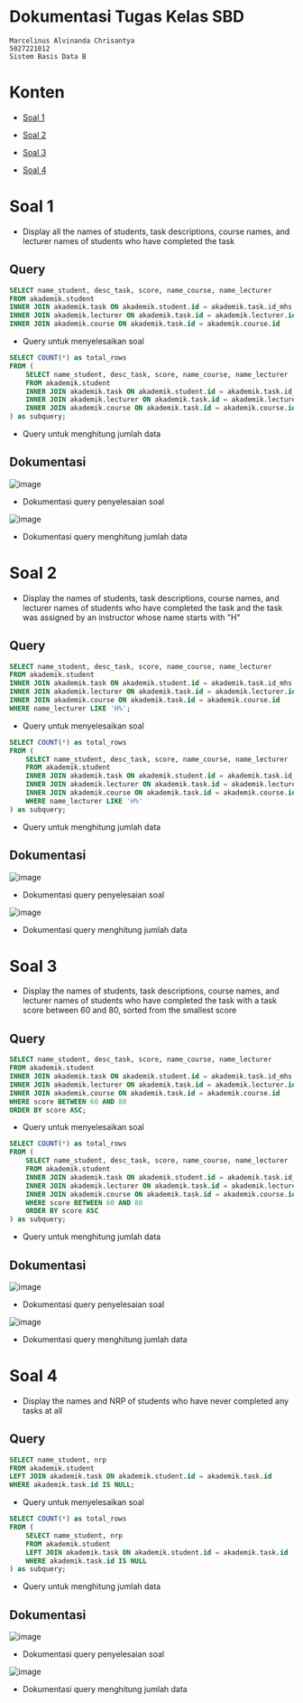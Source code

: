 # Dokumentasi Tugas Kelas SBD

    Marcelinus Alvinanda Chrisantya
    5027221012
    Sistem Basis Data B

# Konten

- [Soal 1](#soal-1)

- [Soal 2](#soal-2)

- [Soal 3](#soal-3)

- [Soal 4](#soal-4)

# Soal 1 
- Display all the names of students, task descriptions, course names, and lecturer names of students who have completed the task

## Query

```sql
SELECT name_student, desc_task, score, name_course, name_lecturer
FROM akademik.student 
INNER JOIN akademik.task ON akademik.student.id = akademik.task.id_mhs
INNER JOIN akademik.lecturer ON akademik.task.id = akademik.lecturer.id
INNER JOIN akademik.course ON akademik.task.id = akademik.course.id
```

- Query untuk menyelesaikan soal

```sql
SELECT COUNT(*) as total_rows
FROM (
    SELECT name_student, desc_task, score, name_course, name_lecturer
    FROM akademik.student 
    INNER JOIN akademik.task ON akademik.student.id = akademik.task.id_mhs
    INNER JOIN akademik.lecturer ON akademik.task.id = akademik.lecturer.id
    INNER JOIN akademik.course ON akademik.task.id = akademik.course.id
) as subquery;

```

- Query untuk menghitung jumlah data

## Dokumentasi

![image](https://github.com/J0see1/KPP-BMS/assets/134209563/cf48ba82-ac22-49b2-8c7e-685dee3dadcf)

- Dokumentasi query penyelesaian soal 

![image](https://github.com/J0see1/KPP-BMS/assets/134209563/f026ac15-21af-44ee-af28-a66a1c10609b)

- Dokumentasi query menghitung jumlah data

# Soal 2

- Display the names of students, task descriptions, course names, and lecturer names of students who have completed the task and the task was assigned by an instructor whose name starts with "H"

## Query 

```sql
SELECT name_student, desc_task, score, name_course, name_lecturer
FROM akademik.student
INNER JOIN akademik.task ON akademik.student.id = akademik.task.id_mhs
INNER JOIN akademik.lecturer ON akademik.task.id = akademik.lecturer.id
INNER JOIN akademik.course ON akademik.task.id = akademik.course.id
WHERE name_lecturer LIKE 'H%';
```

- Query untuk menyelesaikan soal

```sql
SELECT COUNT(*) as total_rows
FROM (
    SELECT name_student, desc_task, score, name_course, name_lecturer
    FROM akademik.student
    INNER JOIN akademik.task ON akademik.student.id = akademik.task.id_mhs
    INNER JOIN akademik.lecturer ON akademik.task.id = akademik.lecturer.id
    INNER JOIN akademik.course ON akademik.task.id = akademik.course.id
    WHERE name_lecturer LIKE 'H%'
) as subquery;
```

- Query untuk menghitung jumlah data

## Dokumentasi

![image](https://github.com/J0see1/KPP-BMS/assets/134209563/45879cc9-c6d9-41d4-982b-d08db61310cb)

- Dokumentasi query penyelesaian soal 

![image](https://github.com/J0see1/KPP-BMS/assets/134209563/d6735bea-dc8a-4812-ac06-982582a6bb29)

- Dokumentasi query menghitung jumlah data


# Soal 3

- Display the names of students, task descriptions, course names, and lecturer names of students who have completed the task with a task score between 60 and 80, sorted from the smallest score

## Query 

```sql
SELECT name_student, desc_task, score, name_course, name_lecturer
FROM akademik.student
INNER JOIN akademik.task ON akademik.student.id = akademik.task.id_mhs
INNER JOIN akademik.lecturer ON akademik.task.id = akademik.lecturer.id
INNER JOIN akademik.course ON akademik.task.id = akademik.course.id
WHERE score BETWEEN 60 AND 80
ORDER BY score ASC;
```

- Query untuk menyelesaikan soal

```sql
SELECT COUNT(*) as total_rows
FROM (
    SELECT name_student, desc_task, score, name_course, name_lecturer
    FROM akademik.student
    INNER JOIN akademik.task ON akademik.student.id = akademik.task.id_mhs
    INNER JOIN akademik.lecturer ON akademik.task.id = akademik.lecturer.id
    INNER JOIN akademik.course ON akademik.task.id = akademik.course.id
    WHERE score BETWEEN 60 AND 80
    ORDER BY score ASC
) as subquery;
```

- Query untuk menghitung jumlah data

## Dokumentasi

![image](https://github.com/J0see1/KPP-BMS/assets/134209563/8ce5bfbb-fc5f-4c7b-8a75-ee930a94c4b4)

- Dokumentasi query penyelesaian soal 

![image](https://github.com/J0see1/KPP-BMS/assets/134209563/a6e79587-bc50-44d2-98ef-1fe1d4008f26)

- Dokumentasi query menghitung jumlah data


# Soal 4

- Display the names and NRP of students who have never completed any tasks at all

## Query 

```sql
SELECT name_student, nrp
FROM akademik.student
LEFT JOIN akademik.task ON akademik.student.id = akademik.task.id
WHERE akademik.task.id IS NULL;
```

- Query untuk menyelesaikan soal

```sql
SELECT COUNT(*) as total_rows
FROM (
    SELECT name_student, nrp
    FROM akademik.student
    LEFT JOIN akademik.task ON akademik.student.id = akademik.task.id
    WHERE akademik.task.id IS NULL
) as subquery;
```

- Query untuk menghitung jumlah data

## Dokumentasi

![image](https://github.com/J0see1/KPP-BMS/assets/134209563/17f9fad7-4aec-4fea-a37c-a3c15b7e43fb)

- Dokumentasi query penyelesaian soal 

![image](https://github.com/J0see1/KPP-BMS/assets/134209563/6c44f4cc-cd83-4064-a60e-12c204485caa)

- Dokumentasi query menghitung jumlah data

